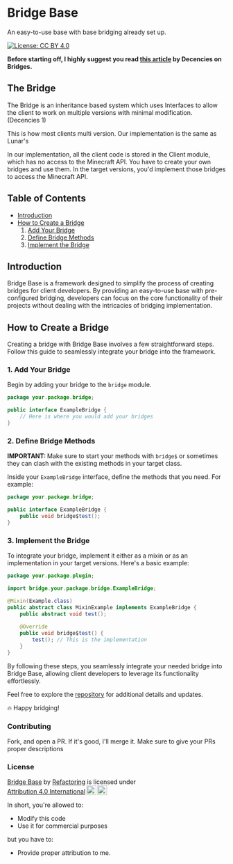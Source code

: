 # Bridge Base

An easy-to-use base with base bridging already set up.

[![License: CC BY 4.0](https://img.shields.io/badge/License-CC%20BY%204.0-lightgrey.svg)](http://creativecommons.org/licenses/by/4.0/)

<b>Before starting off, I highly suggest you read [this article](https://github.com/Decencies/Articles/wiki/Lunar---Bridge) by Decencies on Bridges.</b>

## The Bridge

The Bridge is an inheritance based system which uses Interfaces to allow the client to work on multiple versions with minimal modification. (Decencies 1)

This is how most clients multi version. Our implementation is the same as Lunar's

In our implementation, all the client code is stored in the Client module, which has no access to the Minecraft API.
You have to create your own bridges and use them. In the target versions, you'd implement those bridges to access the Minecraft API.

## Table of Contents

- [Introduction](#bridge-base)
- [How to Create a Bridge](#how-to-create-a-bridge)
    1. [Add Your Bridge](#1-add-your-bridge)
    2. [Define Bridge Methods](#2-define-bridge-methods)
    3. [Implement the Bridge](#3-implement-the-bridge)

## Introduction

Bridge Base is a framework designed to simplify the process of creating bridges for client developers. By providing an easy-to-use base with pre-configured bridging, developers can focus on the core functionality of their projects without dealing with the intricacies of bridging implementation.

## How to Create a Bridge

Creating a bridge with Bridge Base involves a few straightforward steps. Follow this guide to seamlessly integrate your bridge into the framework.

### 1. Add Your Bridge

Begin by adding your bridge to the `bridge` module.

```java
package your.package.bridge;

public interface ExampleBridge {
    // Here is where you would add your bridges
}
```

### 2. Define Bridge Methods

<b>IMPORTANT: </b> Make sure to start your methods with `bridge$` or sometimes they can clash with the existing methods in your target class.

Inside your `ExampleBridge` interface, define the methods that you need. For example:

```java
package your.package.bridge;

public interface ExampleBridge {
    public void bridge$test();
}
```

### 3. Implement the Bridge

To integrate your bridge, implement it either as a mixin or as an implementation in your target versions. Here's a basic example:

```java
package your.package.plugin;

import bridge.your.package.bridge.ExampleBridge;

@Mixin(Example.class)
public abstract class MixinExample implements ExampleBridge {
    public abstract void test();
    
    @Override
    public void bridge$test() {
        test(); // This is the implementation
    }
}
```

By following these steps, you seamlessly integrate your needed bridge into Bridge Base, allowing client developers to leverage its functionality effortlessly.

Feel free to explore the [repository](https://github.com/refactorinqq/BridgeBase) for additional details and updates. 

🔥 Happy bridging!

### Contributing

Fork, and open a PR. If it's good, I'll merge it. Make sure to give your PRs proper descriptions

### License

<p xmlns:cc="http://creativecommons.org/ns#" xmlns:dct="http://purl.org/dc/terms/"><a property="dct:title" rel="cc:attributionURL" href="https://github.com/refactorinqq/BridgeBase">Bridge Base</a> by <a rel="cc:attributionURL dct:creator" property="cc:attributionName" href="http://github.com/refactorinqq">Refactoring</a> is licensed under <a href="http://creativecommons.org/licenses/by/4.0/?ref=chooser-v1" target="_blank" rel="license noopener noreferrer" style="display:inline-block;">Attribution 4.0 International<img style="height:22px!important;margin-left:3px;vertical-align:text-bottom;" src="https://mirrors.creativecommons.org/presskit/icons/cc.svg?ref=chooser-v1"><img style="height:22px!important;margin-left:3px;vertical-align:text-bottom;" src="https://mirrors.creativecommons.org/presskit/icons/by.svg?ref=chooser-v1"></a></p>

In short, you're allowed to:

- Modify this code
- Use it for commercial purposes

but you have to:

- Provide proper attribution to me.
